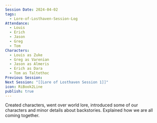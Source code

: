 ```yaml
---
Session Date: 2024-04-02
tags:
  - Lore-of-Losthaven-Session-Log
Attendance:
  - Louis
  - Erich
  - Jason
  - Greg
  - Tom
Characters:
  - Louis as Zuke
  - Greg as Varenian
  - Jason as Almeris
  - Erich as Dara
  - Tom as Taltethoc
Previous Session: 
Next Session: "[[Lore of Losthaven Session 1]]"
icon: RiBook2Line
publish: true
---
```

Created characters, went over world lore, introduced some of our characters and minor details about backstories. Explained how we are all coming together.